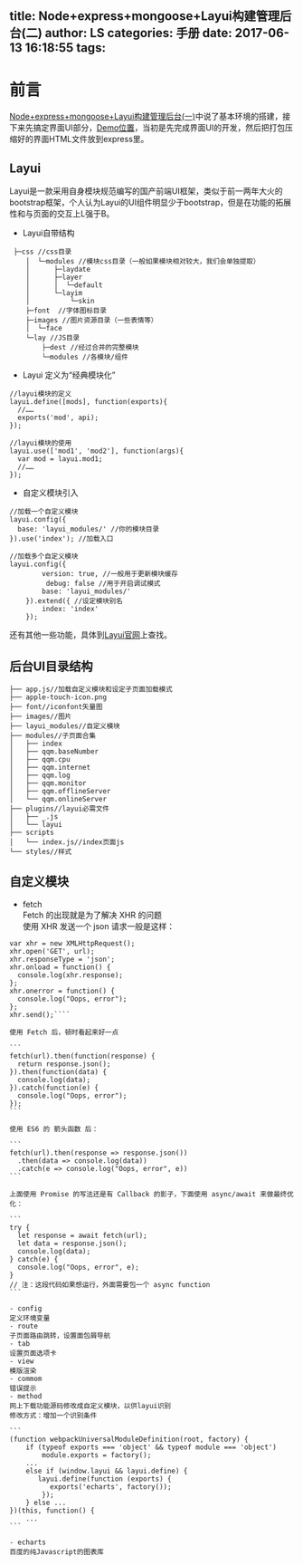 title: Node+express+mongoose+Layui构建管理后台(二)
author: LS
categories: 手册
date: 2017-06-13 16:18:55
tags:
---
前言
=========

[Node+express+mongoose+Layui构建管理后台(一)](https://wenlisu.github.io/2017/06/12/Node+express+mongoose+Layui构建简单管理后台一.html#more)中说了基本环境的搭建，接下来先搞定界面UI部分，[Demo位置](https://github.com/wenlisu/SL)，当初是先完成界面UI的开发，然后把打包压缩好的界面HTML文件放到express里。  

## Layui

Layui是一款采用自身模块规范编写的国产前端UI框架，类似于前一两年大火的bootstrap框架，个人认为Layui的UI组件明显少于bootstrap，但是在功能的拓展性和与页面的交互上L强于B。  

- Layui自带结构

```
 ├─css //css目录
    │  └─modules //模块css目录（一般如果模块相对较大，我们会单独提取）
    │      ├─laydate
    │      ├─layer
    │      │  └─default
    │      └─layim
    │          └─skin
    ├─font  //字体图标目录
    ├─images //图片资源目录（一些表情等）
    │  └─face
    └─lay //JS目录
        ├─dest //经过合并的完整模块
        └─modules //各模块/组件
```

- Layui 定义为“经典模块化”

```
//layui模块的定义
layui.define([mods], function(exports){
  //……
  exports('mod', api);
});  
 
//layui模块的使用
layui.use(['mod1', 'mod2'], function(args){
  var mod = layui.mod1;
  //……
});  
```

- 自定义模块引入

```
//加载一个自定义模块
layui.config({
  base: 'layui_modules/' //你的模块目录
}).use('index'); //加载入口

//加载多个自定义模块
layui.config({
        version: true, //一般用于更新模块缓存
         debug: false //用于开启调试模式
        base: 'layui_modules/'
    }).extend({ //设定模块别名
        index: 'index'
    });
```

还有其他一些功能，具体到[Layui官网](http://www.layui.com/)上查找。

## 后台UI目录结构

```
├── app.js//加载自定义模块和设定子页面加载模式
├── apple-touch-icon.png
├── font//iconfont矢量图
├── images//图片
├── layui_modules//自定义模块
├── modules//子页面合集
│   ├── index
│   ├── qqm.baseNumber
│   ├── qqm.cpu
│   ├── qqm.internet
│   ├── qqm.log
│   ├── qqm.monitor
│   ├── qqm.offlineServer
│   └── qqm.onlineServer
├── plugins//layui必需文件
│   ├── _.js
│   └── layui
├── scripts                
│   └── index.js//index页面js
└── styles//样式
```

## 自定义模块
- fetch  
Fetch 的出现就是为了解决 XHR 的问题  
使用 XHR 发送一个 json 请求一般是这样：

````
var xhr = new XMLHttpRequest();  
xhr.open('GET', url);   
xhr.responseType = 'json';  
xhr.onload = function() {
  console.log(xhr.response);
};  
xhr.onerror = function() {
  console.log("Oops, error");
};  
xhr.send();````

使用 Fetch 后，顿时看起来好一点  

```
fetch(url).then(function(response) {
  return response.json();
}).then(function(data) {
  console.log(data);
}).catch(function(e) {
  console.log("Oops, error");
});
```

使用 ES6 的 箭头函数 后：  

```
fetch(url).then(response => response.json())
  .then(data => console.log(data))
  .catch(e => console.log("Oops, error", e))
```

上面使用 Promise 的写法还是有 Callback 的影子，下面使用 async/await 来做最终优化：  

```
try {
  let response = await fetch(url);
  let data = response.json();
  console.log(data);
} catch(e) {
  console.log("Oops, error", e);
}
// 注：这段代码如果想运行，外面需要包一个 async function
```

- config  
定义环境变量  
- route  
子页面路由跳转，设置面包屑导航
- tab  
设置页面选项卡
- view  
模版渲染  
- commom  
错误提示
- method  
网上下载功能源码修改成自定义模块，以供layui识别   
修改方式：增加一个识别条件  

```
(function webpackUniversalModuleDefinition(root, factory) {
    if (typeof exports === 'object' && typeof module === 'object')
        module.exports = factory();
    ...
    else if (window.layui && layui.define) {
       layui.define(function (exports) {
          exports('echarts', factory());
        });
    } else ...
})(this, function() {
	...
```

- echarts  
百度的纯Javascript的图表库